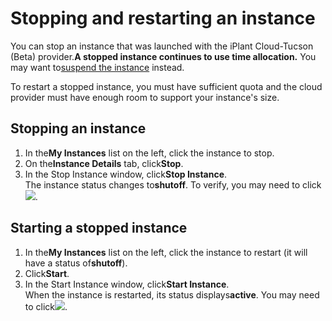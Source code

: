 # Stopping and restarting an instance

You can stop an instance that was launched with the iPlant Cloud-Tucson (Beta) provider.**A stopped instance continues to use time allocation.** You may want to[suspend the instance](https://pods.iplantcollaborative.org/wiki/display/atmman/Suspending+and+Resuming+an+Instance "Suspending and Resuming an Instance") instead.

To restart a stopped instance, you must have sufficient quota and the cloud provider must have enough room to support your instance's size.

## Stopping an instance

1.  In the**My Instances** list on the left, click the instance to stop.
2.  On the**Instance Details** tab, click**Stop**.
3.  In the Stop Instance window, click**Stop Instance**.  
    The instance status changes to**shutoff**. To verify, you may need to click![](https://pods.iplantcollaborative.org/wiki/download/attachments/11438818/RefreshInstanceIcon.gif?version=1&modificationDate=1391620649000).

## Starting a stopped instance

1.  In the**My Instances** list on the left, click the instance to restart (it will have a status of**shutoff**).
2.  Click**Start**.
3.  In the Start Instance window, click**Start Instance**.  
    When the instance is restarted, its status displays**active**. You may need to click![](https://pods.iplantcollaborative.org/wiki/download/attachments/11438818/RefreshInstanceIcon.gif?version=1&modificationDate=1391620649000).